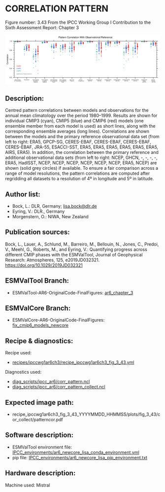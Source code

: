 CORRELATION PATTERN
==========================

Figure number: 3.43
From the IPCC Working Group I Contribution to the Sixth Assessment Report: Chapter 3

![Figure 3.43](ar6_wg1_chap3_figure3_43_corr_pattern.png?raw=true)


Description:
------------
Centred pattern correlations between models and observations for the annual mean 
climatology over the period 1980–1999. Results are shown for individual CMIP3 
(cyan), CMIP5 (blue) and CMIP6 (red) models (one ensemble member from each model
is used) as short lines, along with the corresponding ensemble averages (long 
lines). Correlations are shown between the models and the primary reference 
observational data set (from left to right: ERA5, GPCP-SG, CERES-EBAF, 
CERES-EBAF, CERES-EBAF, CERES-EBAF, JRA-55, ESACCI-SST, ERA5, ERA5, ERA5, ERA5, 
ERA5, ERA5, AIRS, ERA5). In addition, the correlation between the primary 
reference and additional observational data sets (from left to right: NCEP, GHCN, 
-, -, -, -, ERA5, HadISST, NCEP, NCEP, NCEP, NCEP, NCEP, NCEP, ERA5, NCEP) are 
shown (solid grey circles) if available. To ensure a fair comparison across a 
range of model resolutions, the pattern correlations are computed after 
regridding all datasets to a resolution of 4º in longitude and 5º in latitude. 


Author list:
------------
- Bock, L.: DLR, Germany; lisa.bock@dlr.de
- Eyring, V.: DLR., Germany
- Morgenstern, O.: NIWA, New Zealand


Publication sources:
--------------------
Bock, L., Lauer, A., Schlund, M., Barreiro, M., Bellouin, N., Jones, C., Predoi, V., Meehl, G., Roberts, M., and Eyring, V.: Quantifying progress across different CMIP phases with the ESMValTool, Journal of Geophysical Research: Atmospheres, 125, e2019JD032321. https://doi.org/10.1029/2019JD032321


ESMValTool Branch:
------------------
- ESMValTool-AR6-OriginalCode-FinalFigures: [ar6_chapter_3](https://github.com/ipcc-wgi/ESMValTool-AR6-OriginalCode-FinalFigures/tree/ar6_chapter_3)


ESMValCore Branch:
------------------
- ESMValCore-AR6-OriginalCode-FinalFigures: [fix_cmip6_models_newcore](https://github.com/ipcc-wgi/ESMValCore-AR6-OriginalCode-FinalFigures/tree/fix_cmip6_models_newcore)


Recipe & diagnostics:
---------------------
Recipe used: 
- [recipes/ipccwg1ar6ch3/recipe_ipccwg1ar6ch3_fig_3_43.yml](https://github.com/ipcc-wgi/ESMValTool-AR6-OriginalCode-FinalFigures/blob/ar6_chapter_3/esmvaltool/recipes/ipccwg1ar6ch3/recipe_ipccwg1ar6ch3_fig_3_43.yml)

Diagnostics used: 
- [diag_scripts/ipcc_ar6/corr_pattern.ncl](https://github.com/ipcc-wgi/ESMValTool-AR6-OriginalCode-FinalFigures/blob/ar6_chapter_3/esmvaltool/diag_scripts/ipcc_ar6/corr_pattern.ncl)
- [diag_scripts/ipcc_ar6/corr_pattern_collect.ncl](https://github.com/ipcc-wgi/ESMValTool-AR6-OriginalCode-FinalFigures/blob/ar6_chapter_3/esmvaltool/diag_scripts/ipcc_ar6/corr_pattern_collect.ncl)


Expected image path:
--------------------
- recipe_ipccwg1ar6ch3_fig_3_43_YYYYMMDD_HHMMSS/plots/fig_3_43/cor_collect/patterncor.pdf


Software description:
---------------------
- ESMValTool environment file: [IPCC_environments/ar6_newcore_lisa_conda_environment.yml](https://github.com/ipcc-wgi/ESMValTool-AR6-OriginalCode-FinalFigures/blob/main/IPCC_environments/ar6_newcore_lisa_conda_environment.yml)
- pip file: [IPCC_environments/ar6_newcore_lisa_pip_environment.txt](https://github.com/ipcc-wgi/ESMValTool-AR6-OriginalCode-FinalFigures/blob/main/IPCC_environments/ar6_newcore_lisa_pip_environment.txt)


Hardware description:
---------------------
Machine used: Mistral
